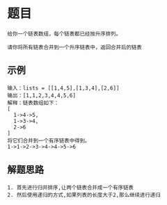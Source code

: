 # 题目

```
给你一个链表数组，每个链表都已经按升序排列。

请你将所有链表合并到一个升序链表中，返回合并后的链表
```

## 示例

```
输入：lists = [[1,4,5],[1,3,4],[2,6]]
输出：[1,1,2,3,4,4,5,6]
解释：链表数组如下：
[
  1->4->5,
  1->3->4,
  2->6
]
将它们合并到一个有序链表中得到。
1->1->2->3->4->4->5->6
```

## 解题思路

```
1. 首先进行归并排序,让两个链表合并成一个有序链表
2. 然后使用递归的方式,如果列表的长度大于2,那么继续进行递归
```